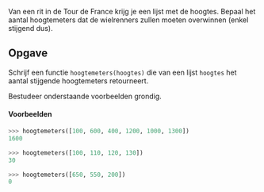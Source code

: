 Van een rit in de Tour de France krijg je een lijst met de hoogtes. Bepaal het aantal hoogtemeters dat de wielrenners zullen moeten overwinnen (enkel stijgend dus).

## Opgave
Schrijf een functie `hoogtemeters(hoogtes)` die van een lijst `hoogtes` het aantal stijgende hoogtemeters retourneert.

Bestudeer onderstaande voorbeelden grondig.

#### Voorbeelden

```python
>>> hoogtemeters([100, 600, 400, 1200, 1000, 1300])
1600
```

```python
>>> hoogtemeters([100, 110, 120, 130])
30
```

```python
>>> hoogtemeters([650, 550, 200])
0
```